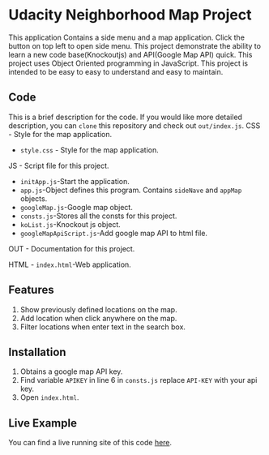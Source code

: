 # Udacity Neighborhood Map Project
This application Contains a side menu and a map application. Click the button
on top left to open side menu. This project demonstrate the ability to learn a
new code base(Knockoutjs) and API(Google Map API) quick. This project uses
Object Oriented programming in JavaScript. This project is intended to be easy
to easy to understand and easy to maintain.

## Code
This is a brief description for the code. If you would like more detailed
description, you can `clone` this repository and check out `out/index.js`.
CSS - Style for the map application.
- `style.css` - Style for the map application.

JS - Script file for this project.
- `initApp.js`-Start the application.
- `app.js`-Object defines this program. Contains `sideNave` and `appMap`
objects.
- `googleMap.js`-Google map object.
- `consts.js`-Stores all the consts for this project.
- `koList.js`-Knockout js object.
- `googleMapApiScript.js`-Add google map API to html file.

OUT - Documentation for this project.

HTML - `index.html`-Web application.

## Features
1. Show previously defined locations on the map.
2. Add location when click anywhere on the map.
3. Filter locations when enter text in the search box.

## Installation
1. Obtains a google map API key.
2. Find variable `APIKEY` in line 6 in `consts.js` replace `API-KEY` with your
api key.
3. Open `index.html`.

## Live Example
You can find a live running site of this code [here](#).